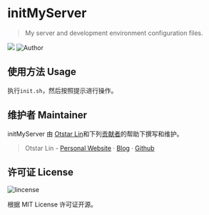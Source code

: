 # initMyServer

> My server and development environment configuration files.

![](https://img.shields.io/github/license/syfxlin/initMyServer.svg?style=flat-square) ![Author](https://img.shields.io/badge/Author-Otstar%20Lin-blue.svg?style=flat-square)

## 使用方法 Usage

执行`init.sh`，然后按照提示进行操作。

## 维护者 Maintainer

initMyServer 由 [Otstar Lin](https://ixk.me/)和下列[贡献者](https://github.com/syfxlin/initMyServer/graphs/contributors)的帮助下撰写和维护。

> Otstar Lin - [Personal Website](https://ixk.me/) · [Blog](https://blog.ixk.me/) · [Github](https://github.com/syfxlin)

## 许可证 License

![lincense](https://img.shields.io/github/license/syfxlin/initMyServer.svg?style=flat-square)

根据 MIT License 许可证开源。
